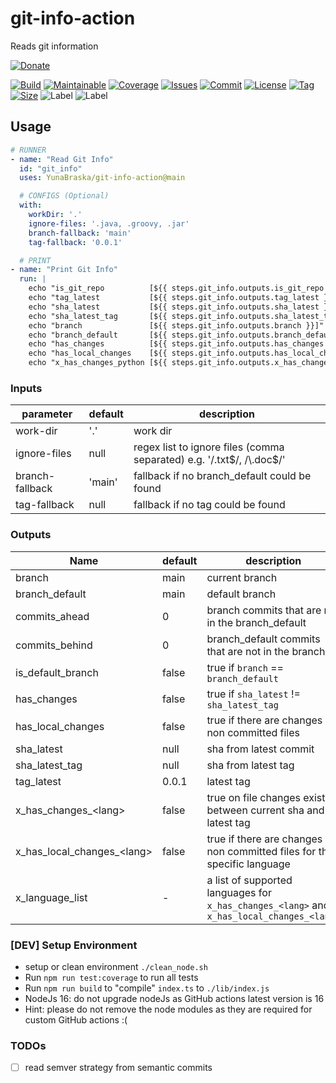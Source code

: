 # git-info-action

Reads git information

[![Donate](https://img.shields.io/badge/Donate-PayPal-green.svg)](https://www.paypal.com/donate/?hosted_button_id=HFHFUT3G6TZF6)

[![Build][build_shield]][build_link]
[![Maintainable][maintainable_shield]][maintainable_link]
[![Coverage][coverage_shield]][coverage_link]
[![Issues][issues_shield]][issues_link]
[![Commit][commit_shield]][commit_link]
[![License][license_shield]][license_link]
[![Tag][tag_shield]][tag_link]
[![Size][size_shield]][size_shield]
![Label][label_shield]
![Label][node_version]

## Usage

```yaml
# RUNNER
- name: "Read Git Info"
  id: "git_info"
  uses: YunaBraska/git-info-action@main

  # CONFIGS (Optional)
  with:
    workDir: '.'
    ignore-files: '.java, .groovy, .jar'
    branch-fallback: 'main'
    tag-fallback: '0.0.1'

  # PRINT
- name: "Print Git Info"
  run: |
    echo "is_git_repo          [${{ steps.git_info.outputs.is_git_repo }}]"
    echo "tag_latest           [${{ steps.git_info.outputs.tag_latest }}]"
    echo "sha_latest           [${{ steps.git_info.outputs.sha_latest }}]"
    echo "sha_latest_tag       [${{ steps.git_info.outputs.sha_latest_tag }}]"
    echo "branch               [${{ steps.git_info.outputs.branch }}]"
    echo "branch_default       [${{ steps.git_info.outputs.branch_default }}]"
    echo "has_changes          [${{ steps.git_info.outputs.has_changes }}]"
    echo "has_local_changes    [${{ steps.git_info.outputs.has_local_changes }}]"
    echo "x_has_changes_python [${{ steps.git_info.outputs.x_has_changes_python }}]"

```

### Inputs

| parameter       | default | description                                                            |
|-----------------|---------|------------------------------------------------------------------------|
| work-dir        | '.'     | work dir                                                               |
| ignore-files    | null    | regex list to ignore files (comma separated) e.g. '/\.txt$/, /\.doc$/' |
| branch-fallback | 'main'  | fallback if no branch_default could be found                           |
| tag-fallback    | null    | fallback if no tag could be found                                      |

### Outputs

| Name                        | default | description                                                                               |
|-----------------------------|---------|-------------------------------------------------------------------------------------------|
| branch                      | main    | current branch                                                                            |
| branch_default              | main    | default branch                                                                            |
| commits_ahead               | 0       | branch commits that are not in the branch_default                                         |
| commits_behind              | 0       | branch_default commits that are not in the branch                                         |
| is_default_branch           | false   | true if `branch` == `branch_default`                                                      |
| has_changes                 | false   | true if `sha_latest` != `sha_latest_tag`                                                  |
| has_local_changes           | false   | true if there are changes on non committed files                                          |
| sha_latest                  | null    | sha from latest commit                                                                    |
| sha_latest_tag              | null    | sha from latest tag                                                                       |
| tag_latest                  | 0.0.1   | latest tag                                                                                |
| x_has_changes_\<lang>       | false   | true on file changes exists between current sha and latest tag                            |
| x_has_local_changes_\<lang> | false   | true if there are changes on non committed files for the specific language                |
| x_language_list             | -       | a list of supported languages for `x_has_changes_<lang>` and `x_has_local_changes_<lang>` |

### \[DEV] Setup Environment

* setup or clean environment `./clean_node.sh`
* Run `npm run test:coverage` to run all tests
* Run `npm run build` to "compile" `index.ts` to `./lib/index.js`
* NodeJs 16: do not upgrade nodeJs as GitHub actions latest version is 16
* Hint: please do not remove the node modules as they are required for custom GitHub actions :(

### TODOs
* [ ] read semver strategy from semantic commits

[build_shield]: https://github.com/YunaBraska/git-info-action/workflows/RELEASE/badge.svg

[build_link]: https://github.com/YunaBraska/git-info-action/actions/workflows/publish.yml/badge.svg

[maintainable_shield]: https://img.shields.io/codeclimate/maintainability/YunaBraska/git-info-action?style=flat-square

[maintainable_link]: https://codeclimate.com/github/YunaBraska/git-info-action/maintainability

[coverage_shield]: https://img.shields.io/codeclimate/coverage/YunaBraska/git-info-action?style=flat-square

[coverage_link]: https://codeclimate.com/github/YunaBraska/git-info-action/test_coverage

[issues_shield]: https://img.shields.io/github/issues/YunaBraska/git-info-action?style=flat-square

[issues_link]: https://github.com/YunaBraska/git-info-action/commits/main

[commit_shield]: https://img.shields.io/github/last-commit/YunaBraska/git-info-action?style=flat-square

[commit_link]: https://github.com/YunaBraska/git-info-action/issues

[license_shield]: https://img.shields.io/github/license/YunaBraska/git-info-action?style=flat-square

[license_link]: https://github.com/YunaBraska/git-info-action/blob/main/LICENSE

[tag_shield]: https://img.shields.io/github/v/tag/YunaBraska/git-info-action?style=flat-square

[tag_link]: https://github.com/YunaBraska/git-info-action/releases

[size_shield]: https://img.shields.io/github/repo-size/YunaBraska/git-info-action?style=flat-square

[label_shield]: https://img.shields.io/badge/Yuna-QueenInside-blueviolet?style=flat-square

[gitter_shield]: https://img.shields.io/gitter/room/YunaBraska/git-info-action?style=flat-square

[gitter_link]: https://gitter.im/git-info-action/Lobby

[node_version]: https://img.shields.io/badge/node-16-blueviolet?style=flat-square
